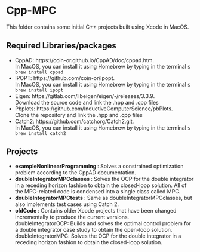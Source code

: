 # Cpp-MPC
This folder contains some initial C++ projects built using Xcode in MacOS.

<h2> Required Libraries/packages </h2>

<ul>
  <li>CppAD: https://coin-or.github.io/CppAD/doc/cppad.htm. </br>
    In MacOS, you can install it using Homebrew by typing in the terminal <code>$ brew install cppad</code></li>
  <li>IPOPT: https://github.com/coin-or/Ipopt. </br>
    In MacOS, you can install it using Homebrew by typing in the terminal <code>$ brew install ipopt</code></li>
  <li>Eigen: https://gitlab.com/libeigen/eigen/-/releases/3.3.9. </br>
  Download the source code and link the .hpp and .cpp files </li>
  <li>Pbplots: https://github.com/InductiveComputerScience/pbPlots. </br>
  Clone the repository and link the .hpp and .cpp files </li>
  <li>Catch2: https://github.com/catchorg/Catch2.git. </br>
  In MacOS, you can install it using Homebrew by typing in the terminal <code>$ brew install catch2</code></li></li>
</ul>  


<h2> Projects </h2>
<ul>
  <li> <b>exampleNonlinearProgramming </b>: Solves a constrained optimization problem according to the CppAD documentation.</li>
 
  <li> <b>doubleIntegratorMPCclasses </b>: Solves the OCP for the double integrator in a receding horizon fashion to obtain the closed-loop solution. All of the MPC-related code is condensed into a single class called MPC.</li>
  
  <li> <b>doubleIntegratorMPCtests </b>: Same as doubleIntegratorMPCclasses, but also implements test cases using Catch 2. </li>
  
  <li> <b>oldCode </b>: Contains older Xcode projects that have been changed incrementally to produce the current versions. </br>
  doubleIntegratorOCP: Builds and solves the optimal control problem for a double integrator case study to obtain the open-loop solution. </br>
  doubleIntegratorMPC: Solves the OCP for the double integrator in a receding horizon fashion to obtain the closed-loop solution.</li>
</ul> 
